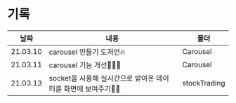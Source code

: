 # 기록

| 날짜     | 내용                                                         | 폴더         |
| -------- | ------------------------------------------------------------ | ------------ |
| 21.03.10 | carousel 만들기 도저언🔥                                     | Carousel     |
| 21.03.11 | carousel 기능 개선🤸🏻‍♀️                                         | Carousel     |
| 21.03.13 | socket을 사용해 실시간으로 받아온 데이터를 화면에 보여주기💃🏻 | stockTrading |
